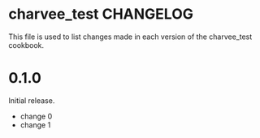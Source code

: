 # charvee_test CHANGELOG

This file is used to list changes made in each version of the charvee_test cookbook.

# 0.1.0

Initial release.

- change 0
- change 1

